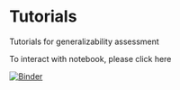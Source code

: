# Tutorials
Tutorials for generalizability assessment

To interact with notebook, please click here

[![Binder](https://mybinder.org/badge_logo.svg)](https://mybinder.org/v2/gh/ctgatecci/Tutorials/master?filepath=GIST_2.0_Tutorial.ipynb)
